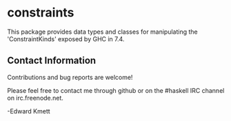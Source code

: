 constraints
===========

This package provides data types and classes for manipulating the 'ConstraintKinds' exposed by GHC in 7.4.

Contact Information
-------------------

Contributions and bug reports are welcome!

Please feel free to contact me through github or on the #haskell IRC channel on irc.freenode.net.

-Edward Kmett
